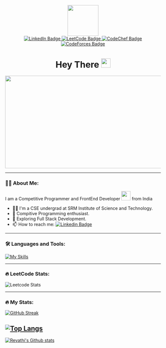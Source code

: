 

<!--
**Revathi-80/Revathi-80** is a ✨ _special_ ✨ repository because its `README.md` (this file) appears on your GitHub profile.

Here are some ideas to get you started:

- 🔭 I’m currently working on ...
- 🌱 I’m currently learning ...
- 👯 I’m looking to collaborate on ...
- 🤔 I’m looking for help with ...
- 💬 Ask me about ...
- 📫 How to reach me: ...
- 😄 Pronouns: ...
- ⚡ Fun fact: ...
-->
<div id="header" align="center">
  <img src="https://media.giphy.com/media/M9gbBd9nbDrOTu1Mqx/giphy.gif" width="100"/>
  <div id="badges">
  <a href="https://www.linkedin.com/in/revathi-p-22b060208/">
    <img src="https://img.shields.io/badge/LinkedIn-blue?logo=linkedin&logoColor=white&style=for-the-badge" alt="LinkedIn Badge"/>
   </a>
   <a href="https://leetcode.com/Revathi_80/">
    <img src="https://img.shields.io/badge/Leetcode-orange?logo=leetcode&logoColor=black&style=for-the-badge" alt="LeetCode Badge"/>
   </a>
   <a href="https://www.codechef.com/users/revathi_80">
    <img src="https://img.shields.io/badge/CodeChef-critical?logo=codechef&logoColor=white&style=for-the-badge" alt="CodeChef Badge"/>
    </a>
    <a href="https://codeforces.com/profile/REVATHI_80">
    <img src="https://img.shields.io/badge/CodeForces-success?logo=codeforces&logoColor=white&style=for-the-badge" alt="CodeForces Badge"/>
    </a>
</div>
<img src="https://komarev.com/ghpvc/?username=Revathi-80&style=flat-square&color=blue" alt=""/>
<h1>
  Hey There
  <img src="https://media.giphy.com/media/hvRJCLFzcasrR4ia7z/giphy.gif" width="30px"/>
</h1>
</div>
<div align="center">
    <img src="https://media.giphy.com/media/dWesBcTLavkZuG35MI/giphy.gif" width="600" height="300"/>
</div>

---

### 👩‍💻 About Me:
I am a Competitive Programmer and FrontEnd Developer <img src="https://media.giphy.com/media/WUlplcMpOCEmTGBtBW/giphy.gif" width="30"> from India
- 👩‍🎓 I'm a CSE undergrad at SRM Institute of Science and Technology.
- 🌱 Compitive Programming enthusiast.
- 🌱 Exploring Full Stack Development.
- 📫 How to reach me: [![Linkedin Badge](https://img.shields.io/badge/-LinkedIn-blue?style=flat&logo=Linkedin&logoColor=white)](https://www.linkedin.com/in/revathi-p-22b060208/)

---

### 🛠️ Languages and Tools:
[![My Skills](https://skillicons.dev/icons?i=html,css,js,bootstrap,tailwind,react,redux,nodejs,git,github,express,c,cpp,mongodb&perline=6)](https://skillicons.dev)

---
### 🔥 LeetCode Stats:
![Leetcode Stats](https://leetcard.jacoblin.cool/Revathi_80?theme=unicorn)

---
### 🔥 My Stats: 
[![GitHub Streak](http://github-readme-streak-stats.herokuapp.com?user=Revathi-80&theme=dark&background=000000)](https://git.io/streak-stats) 
                                                                                                                                           
[![Top Langs](https://github-readme-stats.vercel.app/api/top-langs/?username=Revathi-80&layout=compact&theme=vision-friendly-dark)](https://github.com/anuraghazra/github-readme-stats)
---
 <a href="https://github.com/Revathi-80">
    <img align="center" src="https://github-readme-stats.vercel.app/api?username=Revathi-80&show_icons=true&theme=gotham" alt="Revathi's Github stats">
</a>                                                                                                                                              

